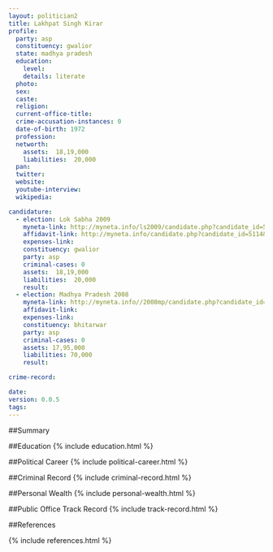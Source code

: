 ```yaml
---
layout: politician2
title: Lakhpat Singh Kirar
profile: 
  party: asp
  constituency: gwalior
  state: madhya pradesh
  education: 
    level: 
    details: literate
  photo: 
  sex: 
  caste: 
  religion: 
  current-office-title: 
  crime-accusation-instances: 0
  date-of-birth: 1972
  profession: 
  networth: 
    assets:  18,19,000
    liabilities:  20,000
  pan: 
  twitter: 
  website: 
  youtube-interview: 
  wikipedia: 

candidature: 
  - election: Lok Sabha 2009
    myneta-link: http://myneta.info/ls2009/candidate.php?candidate_id=5114
    affidavit-link: http://myneta.info/candidate.php?candidate_id=5114&scan=original
    expenses-link: 
    constituency: gwalior 
    party: asp
    criminal-cases: 0
    assets:  18,19,000
    liabilities:  20,000
    result:  
  - election: Madhya Pradesh 2008
    myneta-link: http://myneta.info//2008mp/candidate.php?candidate_id=1490
    affidavit-link: 
    expenses-link: 
    constituency: bhitarwar 
    party: asp
    criminal-cases: 0
    assets: 17,95,000
    liabilities: 70,000
    result:  

crime-record: 

date: 
version: 0.0.5
tags: 
---
```

##Summary


##Education
{% include education.html %}


##Political Career
{% include political-career.html %}


##Criminal Record
{% include criminal-record.html %}


##Personal Wealth
{% include personal-wealth.html %}


##Public Office Track Record
{% include track-record.html %}


##References


{% include references.html %}